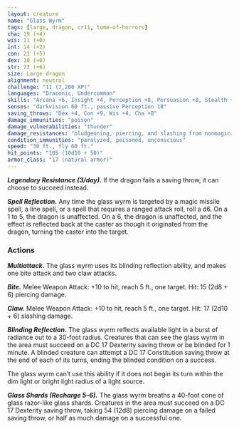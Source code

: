 ```yaml
---
layout: creature
name: "Glass Wyrm"
tags: [large, dragon, cr11, tome-of-horrors]
cha: 19 (+4)
wis: 11 (+0)
int: 14 (+2)
con: 21 (+5)
dex: 10 (+0)
str: 23 (+6)
size: Large dragon
alignment: neutral
challenge: "11 (7,200 XP)"
languages: "Draconic, Undercommon"
skills: "Arcana +6, Insight +4, Perception +8, Persuasion +8, Stealth +4"
senses: "darkvision 60 ft., passive Perception 18"
saving_throws: "Dex +4, Con +9, Wis +4, Cha +8"
damage_immunities: "poison"
damage_vulnerabilities: "thunder"
damage_resistances: "bludgeoning, piercing, and slashing from nonmagical weapons"
condition_immunities: "paralyzed, poisoned, unconscious"
speed: "30 ft., fly 60 ft."
hit_points: "105 (10d10 + 50)"
armor_class: "17 (natural armor)"
---
```


***Legendary Resistance (3/day).*** If the dragon fails a saving throw, it can
choose to succeed instead.

***Spell Reflection.*** Any time the glass wyrm is targeted by a magic
missile spell, a line spell, or a spell that requires a ranged attack roll, roll a
d6. On a 1 to 5, the dragon is unaffected. On a 6, the dragon is unaffected,
and the effect is reflected back at the caster as though it originated from
the dragon, turning the caster into the target.

### Actions

***Multiattack.*** The glass wyrm uses its blinding reflection ability, and
makes one bite attack and two claw attacks.

***Bite.*** Melee Weapon Attack: +10 to hit, reach 5 ft., one target. Hit: 15 (2d8 + 6) piercing damage.

***Claw.*** Melee Weapon Attack: +10 to hit, reach 5 ft., one target. Hit: 17 (2d10 + 6) slashing damage.

***Blinding Reflection.*** The glass wyrm reflects available light in a burst of radiance out to a
30-foot radius. Creatures that can see the glass wyrm in the area must succeed on a DC 17 Dexterity saving throw or be blinded for 1 minute. A blinded creature can attempt a DC 17 Constitution saving throw at the end of each of its turns, ending the blinded condition on a success.

The glass wyrm can’t use this ability if it does not begin its turn within
the dim light or bright light radius of a light source.

***Glass Shards (Recharge 5–6).*** The glass wyrm breaths a 40-foot cone
of glass razor-like glass shards. Creatures in the area must succeed on a
DC 17 Dexterity saving throw, taking 54 (12d8) piercing damage on a
failed saving throw, or half as much damage on a successful one.
